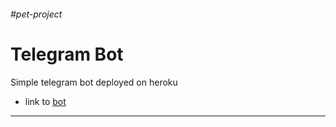 ###### #pet-project 
# Telegram Bot


Simple telegram bot deployed on heroku

- link to [bot][bot-ref]

---
[bot-ref]: https://t.me/abudzan_test_bot